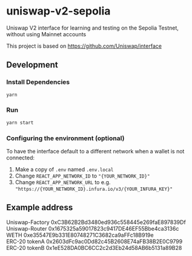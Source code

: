 # uniswap-v2-sepolia

Uniswap V2 interface for learning and testing on the Sepolia Testnet, without using Mainnet accounts  

This project is based on https://github.com/Uniswap/interface


## Development

### Install Dependencies

```bash
yarn
```

### Run

```bash
yarn start
```

### Configuring the environment (optional)

To have the interface default to a different network when a wallet is not connected:

1. Make a copy of `.env` named `.env.local`
2. Change `REACT_APP_NETWORK_ID` to `"{YOUR_NETWORK_ID}"`
3. Change `REACT_APP_NETWORK_URL` to e.g. `"https://{YOUR_NETWORK_ID}.infura.io/v3/{YOUR_INFURA_KEY}"` 


## Example address
Uniswap-Factory  0xC3B62B2Bd3480ed936c558445e269faE897839Df  
Uniswap-Router   0x1675325a59017823c9417DE46EF55Bbe4ca3136c  
WETH             0xe35547E9b331E80748271C3682ca9aFFc18B919e  
ERC-20 tokenA    0x2603dFc9ac0Dd82c45B2608E74aFB38B2E0C9799  
ERC-20 tokenB    0x1eE528DA0BC6CC2c2d3Eb24d58AB6b5131a89B28  
